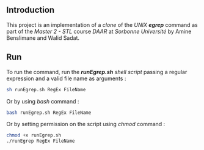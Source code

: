 ## Introduction

This project is an implementation of a *clone* of the *UNIX* **_egrep_** command as part of the *Master 2 - STL* course *DAAR* at *Sorbonne Université* by Amine Benslimane and Walid Sadat.

## Run
To run the command, run the **_runEgrep.sh_** *shell script* passing a regular expression and a valid file name as arguments :

```sh
sh runEgrep.sh RegEx FileName
```

Or by using *bash* command :

```sh
bash runEgrep.sh RegEx FileName
```

Or by setting permission on the script using *chmod* command :

```sh
chmod +x runEgrep.sh
./runEgrep RegEx FileName
```
